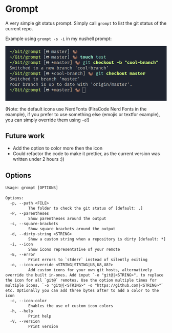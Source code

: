 # Grompt
A very simple git status prompt.
Simply call `grompt` to list the git status of the current repo.


Example using `grompt -s -i` in my nushell prompt:

![example](example_pic.png)

(Note: the default icons use NerdFonts (FiraCode Nerd Fonts in the example), if you prefer to use something else (emojis or textfor example), you can simply override them using `-o`!)

## Future work
* Add the option to color more then the icon
* Could refactor the code to make it prettier, as the current version was written under 2 hours :))

## Options
```
Usage: grompt [OPTIONS]

Options:
  -p, --path <FILE>
          The folder to check the git status of [default: .]
  -P, --parentheses
          Show parentheses around the output
  -s, --square-brackets
          Show square brackets around the output
  -d, --dirty-string <STRING>
          Show a custom string when a repository is dirty [default: *]
  -i, --icon
          Show icons representative of your remote
  -E, --error
          Print errors to `stderr` instead of silently exiting
  -o, --icon-override <STRING|STRING|U8,U8,U8?>
          Add custom icons for your own git hosts, alternatively override the built in-ones. Add input `-o "git@|<STRING>", to replace the icon for all `git@` remotes. Use the option multiple times for multiple icons, `-o "git@|<STRING>" -o "https://github.com|<STRING>"` etc. Optionally you can add three bytes after to add a color to the icon
  -c, --icon-color
          Enables the use of custom icon colors
  -h, --help
          Print help
  -V, --version
          Print version
```